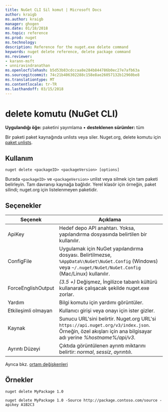 ```yaml
---
title: NuGet CLI Sil komut | Microsoft Docs
author: kraigb
ms.author: kraigb
manager: ghogen
ms.date: 01/18/2018
ms.topic: reference
ms.prod: nuget
ms.technology: 
description: Reference for the nuget.exe delete command
keywords: nuget delete reference, delete package command
ms.reviewer:
- karann-msft
- unniravindranathan
ms.openlocfilehash: b5d53b83cdccaa8e284b844786b0ec27e7afb63a
ms.sourcegitcommit: 74c21b406302288c158e8ae26057132b12960be8
ms.translationtype: MT
ms.contentlocale: tr-TR
ms.lasthandoff: 03/15/2018
---
```

# <a name="delete-command-nuget-cli"></a>delete komutu (NuGet CLI)

**Uygulandığı öğe:** paketini yayımlama &bullet; **desteklenen sürümler:** tüm

Bir paketi paket kaynağında unlists veya siler. Nuget.org, delete komutu için [paket unlists](../policies/deleting-packages.md).

## <a name="usage"></a>Kullanım

```cli
nuget delete <packageID> <packageVersion> [options]
```

Burada `<packageID>` ve `<packageVersion>` unlist veya silmek için tam paketi belirleyin. Tam davranışı kaynağa bağlıdır. Yerel klasör için örneğin, paket silindi; nuget.org için listelenmeyen paketidir.

## <a name="options"></a>Seçenekler

| Seçenek | Açıklama |
| --- | --- |
| ApiKey | Hedef depo API anahtarı. Yoksa, yapılandırma dosyasında belirtilen bir kullanılır. |
| ConfigFile | Uygulamak için NuGet yapılandırma dosyası. Belirtilmezse, `%AppData%\NuGet\NuGet.Config` (Windows) veya `~/.nuget/NuGet/NuGet.Config` (Mac/Linux) kullanılır.|
| ForceEnglishOutput | *(3.5 +)*  Değişmez, İngilizce tabanlı kültürü kullanarak çalışacak şekilde nuget.exe zorlar. |
| Yardım | Bilgi komutu için yardımı görüntüler. |
| Etkileşimli olmayan | Kullanıcı girişi veya onayı için ister gizler. |
| Kaynak | Sunucu URL'sini belirtir. Nuget.org URL'si `https://api.nuget.org/v3/index.json`. Örneğin, özel akışları için ana bilgisayar adı yerine *%hostname%/api/v3*. |
| Ayrıntı Düzeyi | Çıktıda görüntülenen ayrıntı miktarını belirtir: *normal*, *sessiz*, *ayrıntılı*. |

Ayrıca bkz. [ortam değişkenleri](cli-ref-environment-variables.md)

## <a name="examples"></a>Örnekler

```cli
nuget delete MyPackage 1.0

nuget delete MyPackage 1.0 -Source http://package.contoso.com/source -apikey A1B2C3
```

